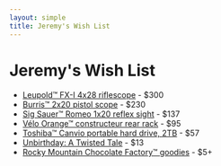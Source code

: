```yaml
---
layout: simple
title: Jeremy's Wish List
---
```


# Jeremy's Wish List

- [Leupold™ FX-I 4x28 riflescope](https://amazon.com/dp/B0009JG78Q) - $300
- [Burris™ 2x20 pistol scope](https://amazon.com/dp/B000X7CNMI) - $230
- [Sig Sauer™ Romeo 1x20 reflex sight](https://amazon.com/dp/B07T9GK7SR) - $137
- [Vélo Orange™ constructeur rear rack](https://amazon.com/dp/B004JKERFG) - $95
- [Toshiba™ Canvio portable hard drive, 2TB](https://amazon.com/dp/B0BQX6NNVC) - $57
- [Unbirthday: A Twisted Tale](https://amazon.com/dp/product/1484781317) - $13
- [Rocky Mountain Chocolate Factory™ goodies](https://rmcf.cardfoundry.com/giftcards/card_details) - $5+
